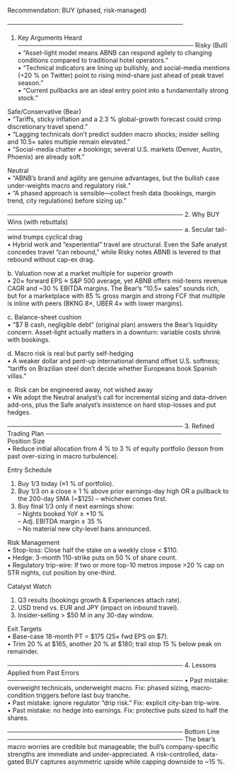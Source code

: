 Recommendation: BUY  (phased, risk-managed)

────────────────────────────────────────
1. Key Arguments Heard
────────────────────────────────────────
Risky (Bull)  
• “Asset-light model means ABNB can respond agilely to changing conditions compared to traditional hotel operators.”  
• “Technical indicators are lining up bullishly, and social-media mentions (+20 % on Twitter) point to rising mind-share just ahead of peak travel season.”  
• “Current pullbacks are an ideal entry point into a fundamentally strong stock.”

Safe/Conservative (Bear)  
• “Tariffs, sticky inflation and a 2.3 % global-growth forecast could crimp discretionary travel spend.”  
• “Lagging technicals don’t predict sudden macro shocks; insider selling and 10.5× sales multiple remain elevated.”  
• “Social-media chatter ≠ bookings; several U.S. markets (Denver, Austin, Phoenix) are already soft.”

Neutral  
• “ABNB’s brand and agility are genuine advantages, but the bullish case under-weights macro and regulatory risk.”  
• “A phased approach is sensible—collect fresh data (bookings, margin trend, city regulations) before sizing up.”  

────────────────────────────────────────
2. Why BUY Wins (with rebuttals)
────────────────────────────────────────
a. Secular tail-wind trumps cyclical drag  
   • Hybrid work and “experiential” travel are structural. Even the Safe analyst concedes travel “can rebound,” while Risky notes ABNB is levered to that rebound without cap-ex drag.  

b. Valuation now at a market multiple for superior growth  
   • 20× forward EPS ≈ S&P 500 average, yet ABNB offers mid-teens revenue CAGR and ~30 % EBITDA margins. The Bear’s “10.5× sales” sounds rich, but for a marketplace with 85 % gross margin and strong FCF that multiple is inline with peers (BKNG 8×, UBER 4× with lower margins).  

c. Balance-sheet cushion  
   • “$7 B cash, negligible debt” (original plan) answers the Bear’s liquidity concern. Asset-light actually matters in a downturn: variable costs shrink with bookings.  

d. Macro risk is real but partly self-hedging  
   • A weaker dollar and pent-up international demand offset U.S. softness; “tariffs on Brazilian steel don’t decide whether Europeans book Spanish villas.”  

e. Risk can be engineered away, not wished away  
   • We adopt the Neutral analyst’s call for incremental sizing and data-driven add-ons, plus the Safe analyst’s insistence on hard stop-losses and put hedges.  

────────────────────────────────────────
3. Refined Trading Plan
────────────────────────────────────────
Position Size  
• Reduce initial allocation from 4 % to 3 % of equity portfolio (lesson from past over-sizing in macro turbulence).

Entry Schedule  
1. Buy 1/3 today (≈1 % of portfolio).  
2. Buy 1/3 on a close ≥ 1 % above prior earnings-day high OR a pullback to the 200-day SMA (~$125) – whichever comes first.  
3. Buy final 1/3 only if next earnings show:  
   – Nights booked YoY ≥ +10 %  
   – Adj. EBITDA margin ≥ 35 %  
   – No material new city-level bans announced.  

Risk Management  
• Stop-loss: Close half the stake on a weekly close < $110.  
• Hedge: 3-month 110-strike puts on 50 % of share count.  
• Regulatory trip-wire: If two or more top-10 metros impose >20 % cap on STR nights, cut position by one-third.  

Catalyst Watch  
1. Q3 results (bookings growth & Experiences attach rate).  
2. USD trend vs. EUR and JPY (impact on inbound travel).  
3. Insider-selling > $50 M in any 30-day window.  

Exit Targets  
• Base-case 18-month PT = $175 (25× fwd EPS on $7).  
• Trim 20 % at $165, another 20 % at $180; trail stop 15 % below peak on remainder.

────────────────────────────────────────
4. Lessons Applied from Past Errors
────────────────────────────────────────
• Past mistake: overweight technicals, underweight macro.  Fix: phased sizing, macro-condition triggers before last buy tranche.  
• Past mistake: ignore regulator “drip risk.”  Fix: explicit city-ban trip-wire.  
• Past mistake: no hedge into earnings.  Fix: protective puts sized to half the shares.  

────────────────────────────────────────
Bottom Line
────────────────────────────────────────
The bear’s macro worries are credible but manageable; the bull’s company-specific strengths are immediate and under-appreciated. A risk-controlled, data-gated BUY captures asymmetric upside while capping downside to ~15 %.